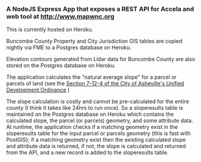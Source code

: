 ### A NodeJS Express App that exposes a REST API for Accela and web tool at http://www.mapwnc.org

This is currently hosted on Heroku.

Buncombe County Property and City Jurisdiction GIS tables are copied nightly via FME to a Postgres database on Heroku.

Elevation contours generated from Lidar data for Buncombe County are also stored on the Postgres database on Heroku.

The application calculates the "natural average slope" for a parcel or parcels of land (see the [Section 7-12-4 of the City of Asheville's Unified Development Ordinance](https://www.municode.com/library/nc/asheville/codes/code_of_ordinances?nodeId=PTIICOOR_CH7DE_ARTXIIENPRST_S7-12-4STSLRIDE] ) )

The slope calculation is costly and cannot be pre-calculated for the entire county (I think it takes like 24hrs to run once).
So a sloperesults table is maintained on the Postgres database on Heroku which contains the calculated slope, the parcel (or parcels) geometry, and some attribute data.
At runtime, the application checks if a matching geometry exist in the sloperesults table for the input parcel or parcels geometry (this is fast with PostGIS); if a matching geometry exist then the existing calculated slope and attribute data is returned, if not, the slope is calculated and returned from the API, and a new record is added to the sloperesults table.